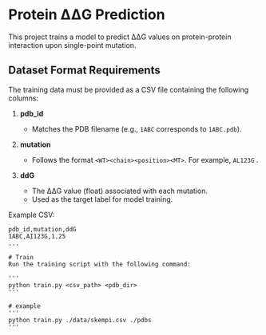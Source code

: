 # Protein ΔΔG Prediction

This project trains a model to predict ΔΔG values on protein-protein interaction upon single-point mutation.

## Dataset Format Requirements

The training data must be provided as a CSV file containing the following columns:

1. **pdb_id**  
   - Matches the PDB filename (e.g., `1ABC` corresponds to `1ABC.pdb`).  

2. **mutation**  
   - Follows the format `<WT><chain><position><MT>`. For example,  `AL123G` .

3. **ddG**  
   - The ΔΔG value (float) associated with each mutation.  
   - Used as the target label for model training.

Example CSV:
```csv
pdb_id,mutation,ddG
1ABC,AI123G,1.25
...

# Train
Run the training script with the following command:

'''
python train.py <csv_path> <pdb_dir>
'''

# example
'''
python train.py ./data/skempi.csv ./pdbs
'''

